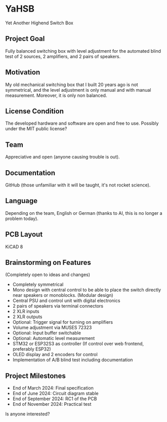 # YaHSB
Yet Another Highend Switch Box
## Project Goal
Fully balanced switching box with level adjustment for the automated blind test of 2 sources, 2 amplifiers, and 2 pairs of speakers.

## Motivation
My old mechanical switching box that I built 20 years ago is not symmetrical, and the level adjustment is only manual and with manual measurement. Moreover, it is only non balanced.

## License Condition
The developed hardware and software are open and free to use. Possibly under the MIT public license?

## Team
Appreciative and open (anyone causing trouble is out).

## Documentation
GitHub (those unfamiliar with it will be taught, it's not rocket science).

## Language
Depending on the team, English or German (thanks to AI, this is no longer a problem today).

## PCB Layout
KiCAD 8

## Brainstorming on Features
(Completely open to ideas and changes)
- Completely symmetrical
- Mono design with central control to be able to place the switch directly near speakers or monoblocks. (Modular design)
- Central PSU and control unit with digital electronics
- 2 pairs of speakers via terminal connectors
- 2 XLR inputs
- 2 XLR outputs
- Optional: Trigger signal for turning on amplifiers
- Volume adjustment via MUSES 72323
- Optional: Input buffer switchable
- Optional: Automatic level measurement
- STM32 or ESP32S3 as controller (If control over web frontend, preferably ESP32)
- OLED display and 2 encoders for control
- Implementation of A/B blind test including documentation

## Project Milestones

- End of March 2024: Final specification
- End of June 2024: Circuit diagram stable
- End of September 2024: RC1 of the PCB
- End of November 2024: Practical test

Is anyone interested?
